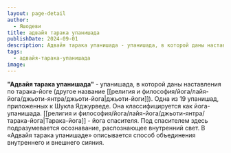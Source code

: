 ```yaml
---
layout: page-detail
author:
  - Яшодеви
title: адвайя тарака упанишада
publishDate: 2024-09-01
description: Адвайя тарака упанишада - упанишада, в которой даны наставления по тарака-йоге (другое название джьоти-йоги). Одна из 19 упанишад, приложенных к Шукла Яджурведе. Она классифицируется как йога-упанишада.
tags:
  - адвайя-тарака-упанишада
image:
---
```

**"Адвайя тарака упанишада"** - упанишада, в которой даны наставления по тарака-йоге (другое название [[религия и философия/йога/лайя-йога/джьоти-янтра/джьоти-йога|джьоти-йоги]]). Одна из 19 упанишад, приложенных к Шукла Яджурведе. Она классифицируется как йога-упанишада.
[[религия и философия/йога/лайя-йога/джьоти-янтра/тарака-йога|Тарака-йога]] - йога спасителя. Под спасителем здесь подразумевается осознавание, распознающее внутренний свет. В «Адвайя тарака упанишаде» описывается способ объединения внутреннего и внешнего сияния.

